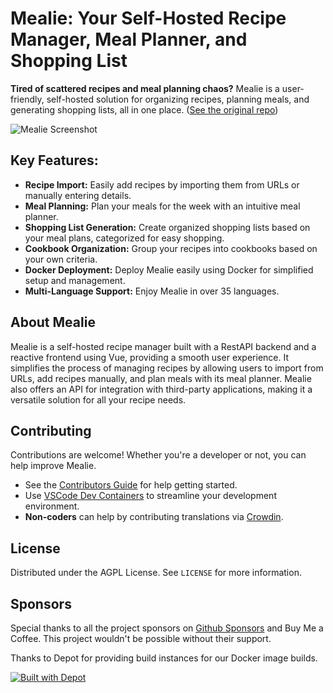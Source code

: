 # Mealie: Your Self-Hosted Recipe Manager, Meal Planner, and Shopping List

**Tired of scattered recipes and meal planning chaos?** Mealie is a user-friendly, self-hosted solution for organizing recipes, planning meals, and generating shopping lists, all in one place.  ([See the original repo](https://github.com/mealie-recipes/mealie))

![Mealie Screenshot](docs/docs/assets/img/home_screenshot.png)

## Key Features:

*   **Recipe Import:** Easily add recipes by importing them from URLs or manually entering details.
*   **Meal Planning:** Plan your meals for the week with an intuitive meal planner.
*   **Shopping List Generation:** Create organized shopping lists based on your meal plans, categorized for easy shopping.
*   **Cookbook Organization:** Group your recipes into cookbooks based on your own criteria.
*   **Docker Deployment:** Deploy Mealie easily using Docker for simplified setup and management.
*   **Multi-Language Support:** Enjoy Mealie in over 35 languages.

## About Mealie

Mealie is a self-hosted recipe manager built with a RestAPI backend and a reactive frontend using Vue, providing a smooth user experience. It simplifies the process of managing recipes by allowing users to import from URLs, add recipes manually, and plan meals with its meal planner. Mealie also offers an API for integration with third-party applications, making it a versatile solution for all your recipe needs.

## Contributing

Contributions are welcome!  Whether you're a developer or not, you can help improve Mealie.

*   See the [Contributors Guide](https://nightly.mealie.io/contributors/developers-guide/code-contributions/) for help getting started.
*   Use [VSCode Dev Containers](https://code.visualstudio.com/docs/remote/containers) to streamline your development environment.
*   **Non-coders** can help by contributing translations via [Crowdin](https://crowdin.com/project/mealie).

## License

Distributed under the AGPL License. See `LICENSE` for more information.

## Sponsors

Special thanks to all the project sponsors on [Github Sponsors](https://github.com/sponsors/hay-kot) and Buy Me a Coffee. This project wouldn't be possible without their support.

Thanks to Depot for providing build instances for our Docker image builds.

[![Built with Depot](https://depot.dev/badges/built-with-depot.svg)](https://depot.dev?utm_source=Mealie)